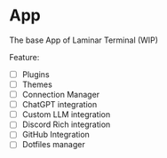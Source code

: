 # App
The base App of Laminar Terminal (WIP)

Feature:

- [ ] Plugins
- [ ] Themes
- [ ] Connection Manager
- [ ] ChatGPT integration
- [ ] Custom LLM integration
- [ ] Discord Rich integration
- [ ] GitHub Integration
- [ ] Dotfiles manager
